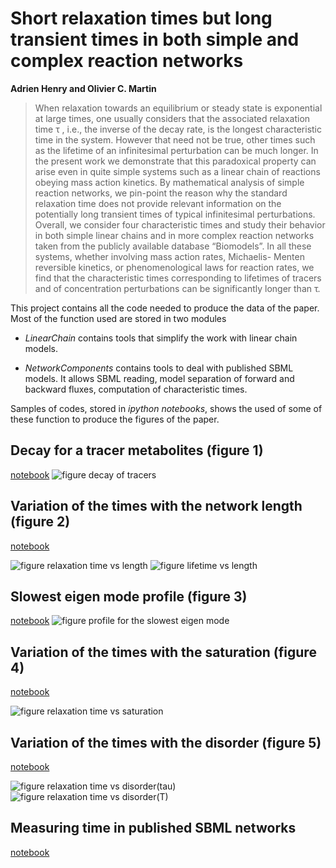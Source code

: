 # Short relaxation times but long transient times in both simple and complex reaction networks #

**Adrien Henry and Olivier C. Martin**

> When relaxation towards an equilibrium or steady state is exponential at large times, one usually considers that the associated relaxation time τ , i.e., the inverse of the decay rate, is the longest characteristic time in the system. However that need not be true, other times such as the lifetime of an infinitesimal perturbation can be much longer. In the present work we demonstrate that this paradoxical property can arise even in quite simple systems such as a linear chain of reactions obeying mass action kinetics. By mathematical analysis of simple reaction networks, we pin-point the reason why the standard relaxation time does not provide relevant information on the potentially long transient times of typical infinitesimal perturbations. Overall, we consider four characteristic times and study their behavior in both simple linear chains and in more complex reaction networks taken from the publicly available database “Biomodels”. In all these systems, whether involving mass action rates, Michaelis- Menten reversible kinetics, or phenomenological laws for reaction rates, we find that the characteristic times corresponding to lifetimes of tracers and of concentration perturbations can be significantly longer than τ.


This project contains all the code needed to produce the data of the paper. Most of the function used are stored in two modules

* *LinearChain* contains tools that simplify the work with linear chain models.

* *NetworkComponents* contains tools to deal with published SBML models. It allows SBML reading, model separation of forward and backward fluxes, computation of characteristic times.

Samples of codes, stored in *ipython notebooks*, shows the used of some of these function to produce the figures of the paper.

## Decay for a tracer metabolites (figure 1) ##

[notebook](./tracer_decay.ipynb)
![figure decay of tracers](./figures/decay_tracer.png)


##  Variation of the times with the network length (figure 2) ##

[notebook](./timeVslength.ipynb)

![figure relaxation time vs length](./figures/relaxation.png)
![figure lifetime vs length](./figures/lifetime.png)

## Slowest eigen mode profile (figure 3) ##

[notebook](./profile_slowest_mode.ipynb)
![figure profile for the slowest eigen mode](./figures/modes.png)

##  Variation of the times with the saturation (figure 4) ##

[notebook](./timeVsSatur.ipynb)

![figure relaxation time vs saturation](./figures/lifetime_vs_satur.png)

##  Variation of the times with the disorder (figure 5) ##

[notebook](./compute_disorder.ipynb)

![figure relaxation time vs disorder(tau)](./figures/disorder_tau.png)
![figure relaxation time vs disorder(T)](./figures/disorder_T.png)

## Measuring time in published SBML networks ##

[notebook](./time_real_networks.ipynb)
